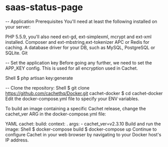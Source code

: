 # saas-status-page

-- Application Prerequisites
You'll need at least the following installed on your server:

PHP 5.5.9, you'll also need ext-gd, ext-simplexml, mcrypt and ext-xml installed.
Composer and ext-mbstring,ext-tokenizer
APC or Redis for caching.
A database driver for your DB, such as MySQL, PostgreSQL or SQLite.
Git


-- Set the application key
Before going any further, we need to set the APP_KEY config. This is used for all encryption used in Cachet.

Shell
$ php artisan key:generate



-- Clone the repository:
Shell
$ git clone https://github.com/cachethq/Docker.git cachet-docker
$ cd cachet-docker
Edit the docker-compose.yml file to specify your ENV variables.

To build an image containing a specific Cachet release, change the cachet_ver ARG in the docker-compose.yml file:

YAML
cachet:
    build:
      context: .
      args:
        - cachet_ver=v2.3.10
Build and run the image:
Shell
$ docker-compose build
$ docker-compose up
Continue to configure Cachet in your web browser by navigating to your Docker host's IP address.
